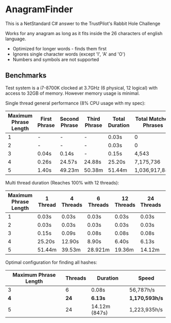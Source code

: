 # AnagramFinder
This is a NetStandard C# answer to the TrustPilot's Rabbit Hole Challenge

Works for any anagram as long as it fits inside the 26 characters of english language.

* Optimized for longer words - finds them first
* Ignores single character words (except 'I', 'A' and 'O')
* Numbers and symbols are not supported

## Benchmarks
Test system is a i7-8700K clocked at 3.7GHz (6 physical, 12 logical) with access to 32GB of memory. However memory usage is minimal.

Single thread general performance (8% CPU usage with my spec):

| Maximum Phrase Length | First Phrase | Second Phrase | Third Phrase | Total Duration | Total Matched Phrases | Speed |
| --------------------- | ------------ | ------------- | ------------ | -------------- | --------------------- | ----- |
| 1 | - | - | - | 0.03s | 0 | 0h/s |
| 2 | - | - | - | 0.03s | 0 | 0h/s |
| 3 | 0.04s | 0.14s | - | 0.15s | 4,543 | 30,287h/s |
| 4 | 0.26s | 24.57s | 24.88s | 25.20s | 7,175,736 | 284,751h/s |
| 5 | 1.40s |49.23m |50.38m |51.44m | 1,036,917,884 | 335,923h/s |


Multi thread duration (Reaches 100% with 12 threads):

| Maximum Phrase Length | 1 Thread | 4 Threads | 6 Threads | 12 Threads | 24 Threads | 48 Threads | 96 Threads |
| --------------------- | -------- | --------- | --------- | ---------- | ---------- | ---------- | ---------- |
| 1 | 0.03s | 0.03s | 0.03s | 0.03s | 0.03s | 0.03s | 0.03s |
| 2 | 0.03s | 0.03s | 0.03s | 0.03s | 0.03s | 0.03s | 0.03s |
| 3 | 0.15s | 0.09s | 0.08s | 0.08s | 0.08s | 0.08s | 0.09s |
| 4 | 25.20s | 12.90s | 8.90s | 6.40s | 6.13s | 6.21s | 5.81s |
| 5 | 51.44m | 39.53m | 28.921m | 19.36m | 14.12m | 14.36m | 13.35m |

Optimal configuration for finding all hashes:

| Maximum Phrase Length | Threads | Duration | Speed |
| --------------------- | ------- | -------- |------ |
| 3 | 6 | 0.08s | 56,787h/s |
| **4** | **24** | **6.13s** | **1,170,593h/s** |
| 5 | 24 | 14.12m (847s) | 1,223,935h/s |
